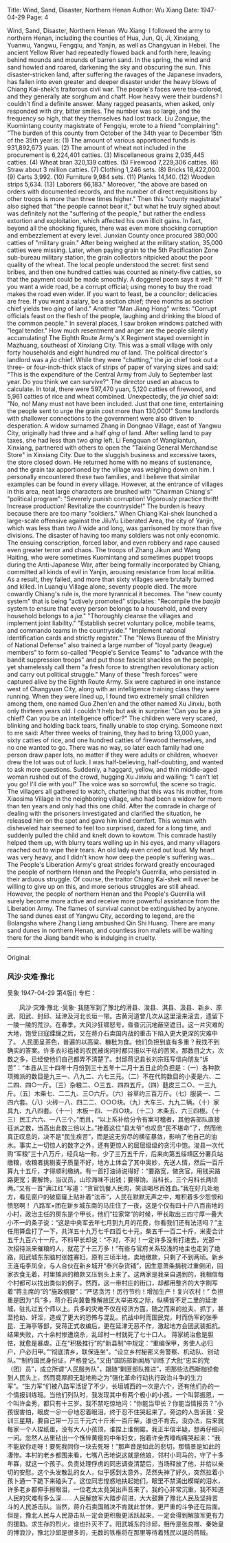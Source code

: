 Title: Wind, Sand, Disaster, Northern Henan
Author: Wu Xiang
Date: 1947-04-29
Page: 4

Wind, Sand, Disaster, Northern Henan
·Wu Xiang·
    I followed the army to northern Henan, including the counties of Hua, Jun, Qi, Ji, Xinxiang, Yuanwu, Yangwu, Fengqiu, and Yanjin, as well as Changyuan in Hebei. The ancient Yellow River had repeatedly flowed back and forth here, leaving behind mounds and mounds of barren sand. In the spring, the wind and sand howled and roared, darkening the sky and obscuring the sun. This disaster-stricken land, after suffering the ravages of the Japanese invaders, has fallen into even greater and deeper disaster under the heavy blows of Chiang Kai-shek's traitorous civil war.
    The people's faces were tea-colored, and they generally ate sorghum and chaff. How heavy were their burdens? I couldn't find a definite answer. Many ragged peasants, when asked, only responded with dry, bitter smiles. The number was so large, and the frequency so high, that they themselves had lost track. Liu Zongjue, the Kuomintang county magistrate of Fengqiu, wrote to a friend "complaining": "The burden of this county from October of the 34th year to December 15th of the 35th year is: (1) The amount of various apportioned funds is 931,892,673 yuan. (2) The amount of wheat not included in the procurement is 6,224,401 catties. (3) Miscellaneous grains 2,035,445 catties. (4) Wheat bran 320,139 catties. (5) Firewood 7,229,306 catties. (6) Straw about 3 million catties. (7) Clothing 1,246 sets. (8) Bricks 18,422,000. (9) Carts 3,992. (10) Furniture 9,984 sets. (11) Planks 14,140. (12) Wooden strips 5,634. (13) Laborers 66,183." Moreover, "the above are based on orders with documented records, and the number of direct requisitions by other troops is more than three times higher." Then this "county magistrate" also sighed that "the people cannot bear it," but what he truly sighed about was definitely not the "suffering of the people," but rather the endless extortion and exploitation, which affected his own illicit gains. In fact, beyond all the shocking figures, there was even more shocking corruption and embezzlement at every level. Junxian County once procured 380,000 catties of "military grain." After being weighed at the military station, 35,000 catties were missing. Later, when paying grain to the 5th Pacification Zone sub-bureau military station, the grain collectors nitpicked about the poor quality of the wheat. The local people understood the secret: first send bribes, and then one hundred catties was counted as ninety-five catties, so that the payment could be made smoothly. A doggerel poem says it well: "If you want a wide road, be a corrupt official; using money to buy the road makes the road even wider. If you want to feast, be a councilor; delicacies are free. If you want a salary, be a section chief; three months as section chief yields two *qing* of land." Another "Man Jiang Hong" writes: "Corrupt officials feast on the flesh of the people, laughing and drinking the blood of the common people." In several places, I saw broken windows patched with "legal tender." How much resentment and anger are the people silently accumulating!
    The Eighth Route Army's X Regiment stayed overnight in Mazhuang, southeast of Xinxiang City. This was a small village with only forty households and eight hundred *mu* of land. The political director's landlord was a *jia* chief. While they were "chatting," the *jia* chief took out a three- or four-inch-thick stack of strips of paper of varying sizes and said: "This is the expenditure of the Central Army from July to September last year. Do you think we can survive?" The director used an abacus to calculate. In total, there were 597,470 yuan, 5,120 catties of firewood, and 5,961 catties of rice and wheat combined. Unexpectedly, the *jia* chief said: "No, no! Many must not have been included. Just that one time, entertaining the people sent to urge the grain cost more than 130,000!" Some landlords with shallower connections to the government were also driven to desperation. A widow surnamed Zhang in Dongnao Village, east of Yangwu City, originally had three and a half *qing* of land. After selling land to pay taxes, she had less than two *qing* left. Li Fengquan of Wangliantun, Xinxiang, partnered with others to open the "Taixing General Merchandise Store" in Xinxiang City. Due to the sluggish business and excessive taxes, the store closed down. He returned home with no means of sustenance, and the grain tax apportioned by the village was weighing down on him. I personally encountered these two families, and I believe that similar examples can be found in every village. However, at the entrance of villages in this area, neat large characters are brushed with "Chairman Chiang's" "political program": "Severely punish corruption! Vigorously practice thrift! Increase production! Revitalize the countryside!"
    The burden is heavy because there are too many "soldiers." When Chiang Kai-shek launched a large-scale offensive against the JiluYu Liberated Area, the city of Yanjin, which was less than two *li* wide and long, was garrisoned by more than five divisions. The disaster of having too many soldiers was not only economic. The ensuing conscription, forced labor, and even robbery and rape caused even greater terror and chaos. The troops of Zhang Jikun and Wang Haiting, who were sometimes Kuomintang and sometimes puppet troops during the Anti-Japanese War, after being formally incorporated by Chiang, committed all kinds of evil in Yanjin, arousing resistance from local militia. As a result, they failed, and more than sixty villages were brutally burned and killed. In Luanqiu Village alone, seventy people died.
    The more cowardly Chiang's rule is, the more tyrannical it becomes. The "new county system" that is being "actively promoted" stipulates: "Recompile the *baojia* system to ensure that every person belongs to a household, and every household belongs to a *jia*." "Thoroughly cleanse the villages and implement joint liability." "Establish secret voluntary police, mobile teams, and commando teams in the countryside." "Implement national identification cards and strictly register." The "News Bureau of the Ministry of National Defense" also trained a large number of "loyal party (league) members" to form so-called "People's Service Teams" to "advance with the bandit suppression troops" and put those fascist shackles on the people, yet shamelessly call them "a fresh force to strengthen revolutionary action and carry out political struggle." Many of these "fresh forces" were captured alive by the Eighth Route Army. Six were captured in one instance west of Changyuan City, along with an intelligence training class they were running. When they were lined up, I found two extremely small children among them, one named Guo Zhen'en and the other named Xu Jinxiu, both only thirteen years old. I couldn't help but ask in surprise: "Can you be a *jia* chief? Can you be an intelligence officer?" The children were very scared, blinking and holding back tears, finally unable to stop crying. Someone next to me said: After three weeks of training, they had to bring 13,000 yuan, sixty catties of rice, and one hundred catties of firewood themselves, and no one wanted to go. There was no way, so later each family had one person draw paper lots, no matter if they were adults or children, whoever drew the lot was out of luck. I was half-believing, half-doubting, and wanted to ask more questions. Suddenly, a haggard, yellow, and thin middle-aged woman rushed out of the crowd, hugging Xu Jinxiu and wailing: "I can't let you go! I'll die with you!" The voice was so sorrowful, the scene so tragic. The villagers all gathered to watch, chattering that this was his mother, from Xiaosima Village in the neighboring village, who had been a widow for more than ten years and only had this one child. After the comrade in charge of dealing with the prisoners investigated and clarified the situation, he released him on the spot and gave him kind comfort. This woman with disheveled hair seemed to feel too surprised, dazed for a long time, and suddenly pulled the child and knelt down to kowtow. This comrade hastily helped them up, with blurry tears welling up in his eyes, and many villagers reached out to wipe their tears. An old lady even cried out loud. My heart was very heavy, and I didn't know how deep the people's suffering was...
    The People's Liberation Army's great strides forward greatly encouraged the people of northern Henan and the People's Guerrilla, who persisted in their arduous struggle. Of course, the traitor Chiang Kai-shek will never be willing to give up on this, and more serious struggles are still ahead. However, the people of northern Henan and the People's Guerrilla will surely become more active and receive more powerful assistance from the Liberation Army. The flames of survival cannot be extinguished by anyone. The sand dunes east of Yangwu City, according to legend, are the Bolangsha where Zhang Liang ambushed Qin Shi Huang. There are many sand dunes in northern Henan, and countless iron mallets will be waiting there for the Jiang bandit who is indulging in cruelty.



<hr /> 

Original: 


### 风沙·灾难·豫北
吴象
1947-04-29
第4版()
专栏：

　　风沙·灾难·豫北
    ·吴象·
    我随军到了豫北的滑县、浚县、淇县、汲县、新乡、原武、阳武、封邱、延津及河北长垣一带。古黄河道曾几次从这里滚来滚去，遗留下一陵一陵的荒沙。在春季，大风沙狂啸怒号，昏昏沉沉地蔽空遮日。这一片灾难的大地，饱受日寇蹂躏之后，又在蒋介石卖国内战的重击下陷入更大更深的灾难中了。
    人民面呈茶色，普遍的以高粱、糠秕为食。他们负担到底有多重？我找不到确实的答案。许多衣衫褴褛的农民被询问时都只报以干枯的苦笑。那数目之大，次数之多，已经使他们自己都弄不清楚了。封邱蒋记县长刘宗珏写信向朋友“诉苦”：“本县从三十四年十月份到三十五年十二月十五日止的负担是：（一）各种款项摊派的数目是九三一、八九二、六七三元。（二）不在代购数目的小麦是六、二二四、四○一斤。（三）杂粮二、○三五、四四五斤。（四）麸皮三二○、一三九斤。（五）木柴七、二二九、三○六斤。（六）谷草约三百万斤。（七）服装一、二四六套。（八）火砖一八、四二二、○○○块。（九）大车三、九九二辆。（十）家具九、九八四套。（十一）木板一四、一四○块。（十二）木条五、六三四根。（十三）民工六六、一八三个。”而且，“以上系补给分令有案可稽者，其他各部队直接征派之数，当高出此数三倍以上。”接着这位“县太爷”也叹息“民不堪命”了，然而他真正叹息的，决不是“民生疾苦”，而是这无穷尽的横征暴敛，影响了他自己的油水。事实上一切惊人的数字之外，还有更惊人的层层级级的贪污中饱。浚县一次代购“军粮”三十八万斤，经兵站一称，少了三万五千斤，后来向第五绥靖区分署兵站缴粮，收粮者挑剔麦子质量不好，地方上体会了其中奥妙，先送人情，然后一百斤算九十五斤，才得顺利缴纳。有一首打油诗说得好：“要路宽，做贪官，用钱买路路更宽；要解馋，当议员，山珍海味不出钱；要得饷，当科长，三个月科长两顷两。”又有一首“满江红”写道：“贪官饥餐人民肉，笑谈喝尽百姓血。”我在好几处地方，看见窗户的破窟窿上贴补着“法币”，人民在默默无声之中，堆积着多少怨恨和愤怒啊！
    八路军×团在新乡城东南的马庄住了一夜，这是个仅有四十户八百亩地的小村，政治主任的房东是个甲长，他们“拉家常”的时候，甲长取出三四寸厚一叠大小不一的条子说：“这是中央军去年七月到九月的花费，你看我们还有法活吗？”主任用算盘打了一下，共洋五十九万七千四百七十元，柴五千一百二十斤，米麦合计五千九百六十一斤。不料甲长却说：“不对，不对！一定许多没有打进去，光那一次招待派来催粮的人，就花了十三万多！”有些与官府关系较浅的地主也走到了绝路，阳武城东东脑村张姓寡妇，原有三顷半地，卖地缴款，只剩了不到两顷。新乡王连屯李凤全，与人合伙在新乡城开“泰兴杂货铺”，因生意萧条捐税过重倒闭，回家衣食无着，村里摊派的粮款又压到头上来了。这两家是我亲自遇到的，我相信每个村都可以找出类似的例子。然而，这一带村庄的街口，却都用整齐的大字刷写着“蒋主席的”的“施政纲要”：“严惩贪污！厉行节约！增加生产！复兴农村！”
    负担重是因为“兵”多，蒋介石向冀鲁豫解放区大举进攻之际，纵横皆不足二里的延津城，驻扎过五个师以上。兵多的灾难不仅在经济方面，随之而来的拉夫、抓丁，甚至抢劫、奸淫，造成了更大的恐怖与混乱。抗战中时而国民党，时而伪军的张季昆、王海亭等部，受蒋正式收编后，更在延津无恶不作，激起地方会团武装抵抗。结果失败，六十余村惨遭烧杀，乱邱村一村就死了七十口人。
    蒋家统治愈是胆怯，就愈是暴虐。正在“积极推行”的“新县制”中规定：“重编保甲，务使人必归户，户必归甲。”“彻底清乡，联保连坐”。“设立乡村秘密义务警察、机动队、别动队。”“制约国民身份证，严格登记。”又由“国防部新闻局”训练了大批“忠实的党（团）员”，成立所谓“人民服务队”，跟随“剿匪部队推进”，把那些法西斯枷锁套到人民头上，然而竟厚颜无耻地称之为“强化革命行动执行政治斗争的生力军”。“生力军”们被八路军活捉了不少，长垣城西的一次是六个，还有他们办的一个情报训练班。当他们列队时，我发现其中有两个极小的小孩，一个叫郭振恩，一个叫许金秀，都只有十三岁。我不禁吃惊地问：“你能当甲长？你能当情报员？”小孩很害怕，眼皮一＠一＠地忍着眼泪，终于忍不住哭起来了。旁边的人告诉我：受训三星期，要自己带一万三千元六十斤米一百斤柴，谁也不肯去。没办法，后来就每家一个人捏纸蛋，没有大人小孩顶，谁捏上谁倒霉。我正半信半疑，想再仔细问一问。忽然人丛里钻出一个憔悴黄瘦的中年妇女，抱着许金秀嚎啕痛哭起来：“我不能放你走呀！要死我同你一块去死呀！”那声音是如此的悲切，那情景是如此的凄惨。本村的老乡都围来看，七嘴八舌地说这就是他娘，邻村小司马的，守了十多年寡，就这一个孩子。负责处理俘虏的同志调查清楚后，当场释放了他，并给以亲切的安慰。这个头发散乱的女人，似乎感到太意外，茫然失神了好久，突然拉着小孩卜通一下跪下来磕头了。这位同志惶惑地扶起她们，眼里不禁涌出模糊的泪水，许多老乡都伸手擦眼泪，一位老太太竟哭出声音来了。我的心非常沉重，我不知道人民的灾难有多么深……
    人民解放军大踏步前进，大大鼓舞了豫北人民及坚持苦斗的人民游击队。当然，蒋介石卖国贼决不肯就此甘休，更严重的斗争还在后面。但是，豫北人民与人民游击队一定会更积极更活跃起来，一定会得到解放军更有力的援助。求生存的烈火，谁也扑灭不了。阳武城东的沙邱，相传是张良椎、秦始皇的博浪沙，豫北沙邱是很多的，无数的铁椎将在那里等待着残民以逞的蒋贼。    
